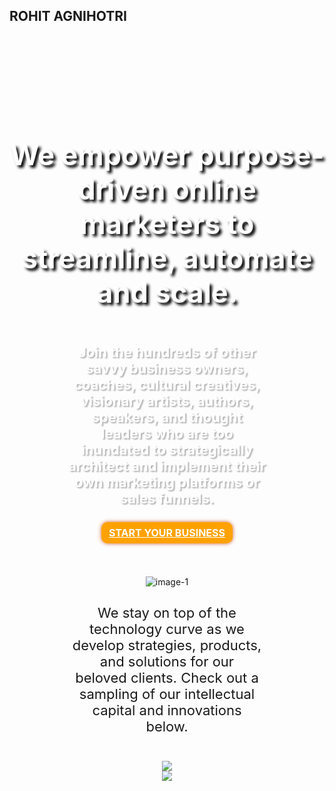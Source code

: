 <h2>ROHIT AGNIHOTRI</h2>
<!-- Global site tag (gtag.js) - Google Analytics -->
<script async src="https://www.googletagmanager.com/gtag/js?id=UA-157367028-1"></script>
<script>
  window.dataLayer = window.dataLayer || [];
  function gtag(){dataLayer.push(arguments);}
  gtag('js', new Date());

  gtag('config', 'UA-157367028-1');
</script>
<style type="text/css">.banner{    
    background-repeat: no-repeat;
    background-image: url(//enfusionize.com/wp-content/uploads/2019/07/IMG-BANNER.jpg);
    background-size: cover;
    background-position: center top;
    padding: 20% 0 10%;
}
.clearfix.main-content__section {
    padding: 0px;
}
.banner-row h3 {
    text-align: center;
    font-size: 45px !important;
    font-weight: bold !important;
    color: #ffffff;
    text-shadow: 4px 4px 4px rgba(0,0,0,1.3) !important;
}
.banner-row p {
    font-size: 22px !important;
    text-align: center;
    color: #ffffff;
    padding: 2% 18%;
    font-weight: bold;
    text-shadow: 2px 2px 2px rgba(0,0,0,0.3) !important;
}
.banner-row {
    text-align: center;
}
.banner-row a {
    color: #fff;
    background-color: #ffa200 !important;
    border: 2px solid #ffa200 !important;
    box-shadow: 0px 0px 6px #ca5e31 !important;
    border-radius: 10px !important;
    font-size: 16px;
    font-weight: bold;
    text-transform: uppercase;
    padding: 1% 2%;
}
.center{
    text-align: center;
    padding: 2% 20%;
}
@media (min-width: 1200px){
.container {
    width: 100%;
}
}
</style>
<div class="container banner">
<div class="row banner-row">
<h3>We empower purpose-driven online marketers to streamline, automate and scale.</h3>

<p>Join the hundreds of other savvy business owners, coaches, cultural creatives, visionary artists, authors, speakers, and thought leaders who are too inundated to strategically architect and implement their own marketing platforms or sales funnels.</p>

<div class="button"><a class="use-ajax" data-dialog-type="modal" href="/drupal-2020/drupal/modal-example/modal">Start Your Business</a></div>
</div>
<!----banner-row-close-----></div>

<div class="container second">
<div class="row second-row">
<div class="center"><img alt="image-1" src="//enfusionize.com/wp-content/uploads/2019/07/text-img3.png" />
<p class="opensans_light" style="font-size: 22px; padding-top: 2%;">We stay on top of the technology curve as we develop strategies, products, and solutions for our beloved clients. Check out a sampling of our intellectual capital and innovations below.</p>
</div>
</div>

<div class="center">
<div class="third-row"><img src="//enfusionize.com/wp-content/uploads/2019/07/text-img2.png" /></div>

<div class="fourth-row"><img class="mapp-img" src="//enfusionize.com/wp-content/uploads/2019/06/MAPP-Hires.png" /></div>
</div>
</div>

